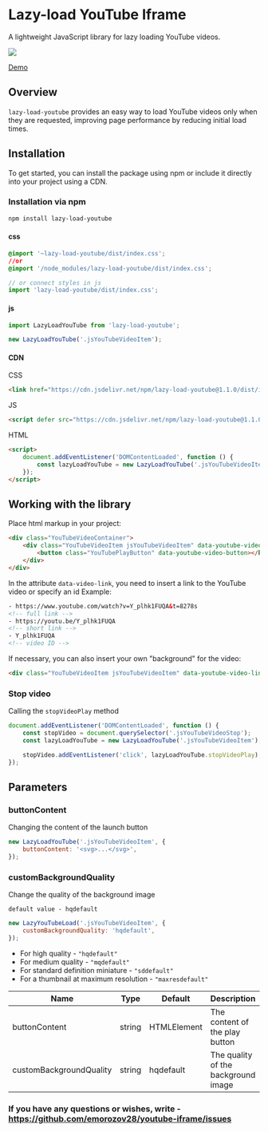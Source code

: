 # Lazy-load YouTube Iframe

A lightweight JavaScript library for lazy loading YouTube videos.

[![](https://data.jsdelivr.com/v1/package/npm/lazy-load-youtube/badge)](https://www.jsdelivr.com/package/npm/lazy-load-youtube)

[Demo](https://emorozov28.github.io/youtube-iframe/demo/index.html)

## Overview

`lazy-load-youtube` provides an easy way to load YouTube videos only when they are requested, improving page performance by reducing initial load times.

## Installation

To get started, you can install the package using npm or include it directly into your project using a CDN.

### Installation via npm

```bash
npm install lazy-load-youtube
```

#### css

```css
@import '~lazy-load-youtube/dist/index.css';
//or
@import '/node_modules/lazy-load-youtube/dist/index.css';
```

```javascript
// or connect styles in js
import 'lazy-load-youtube/dist/index.css';
```

#### js

```javascript
import LazyLoadYouTube from 'lazy-load-youtube';

new LazyLoadYouTube('.jsYouTubeVideoItem');
```

#### CDN

CSS

```html
<link href="https://cdn.jsdelivr.net/npm/lazy-load-youtube@1.1.0/dist/index.css" rel="stylesheet" />
```

JS

```html
<script defer src="https://cdn.jsdelivr.net/npm/lazy-load-youtube@1.1.0/dist/index.js"></script>
```

HTML

```html
<script>
    document.addEventListener('DOMContentLoaded', function () {
        const lazyLoadYouTube = new LazyLoadYouTube('.jsYouTubeVideoItem');
    });
</script>
```

## Working with the library

Place html markup in your project:

```html
<div class="YouTubeVideoContainer">
    <div class="YouTubeVideoItem jsYouTubeVideoItem" data-youtube-video-link="Y_plhk1FUQA">
        <button class="YouTubePlayButton" data-youtube-video-button></button>
    </div>
</div>
```

In the attribute `data-video-link`, you need to insert a link to the YouTube video or specify an id
Example:

```html
- https://www.youtube.com/watch?v=Y_plhk1FUQA&t=8278s
<!-- full link -->
- https://youtu.be/Y_plhk1FUQA
<!-- short link -->
- Y_plhk1FUQA
<!-- video ID -->
```

If necessary, you can also insert your own "background" for the video:

```html
<div class="YouTubeVideoItem jsYouTubeVideoItem" data-youtube-video-link="..." style="background-image: url(img/intro.png);"></div>
```

### Stop video

Calling the `stopVideoPlay` method

```javascript
document.addEventListener('DOMContentLoaded', function () {
    const stopVideo = document.querySelector('.jsYouTubeVideoStop');
    const lazyLoadYouTube = new LazyLoadYouTube('.jsYouTubeVideoItem');

    stopVideo.addEventListener('click', lazyLoadYouTube.stopVideoPlay);
});
```

## Parameters

### buttonContent

Changing the content of the launch button

```javascript
new LazyLoadYouTube('.jsYouTubeVideoItem', {
    buttonContent: '<svg>...</svg>',
});
```

### customBackgroundQuality

Change the quality of the background image

`default value - hqdefault`

```javascript
new LazyYouTubeLoad('.jsYouTubeVideoItem', {
    customBackgroundQuality: 'hqdefault',
});
```

-   For high quality - `"hqdefault"`
-   For medium quality - `"mqdefault"`
-   For standard definition miniature - `"sddefault"`
-   For a thumbnail at maximum resolution - `"maxresdefault"`

| Name                    | Type   | Default     | Description                         | Extra options                                  |
| ----------------------- | ------ | ----------- | ----------------------------------- | ---------------------------------------------- |
| buttonContent           | string | HTMLElement | The content of the play button      | ---                                            |
| customBackgroundQuality | string | hqdefault   | The quality of the background image | hqdefault, mqdefault, sddefault, maxresdefault |

### If you have any questions or wishes, write - https://github.com/emorozov28/youtube-iframe/issues
